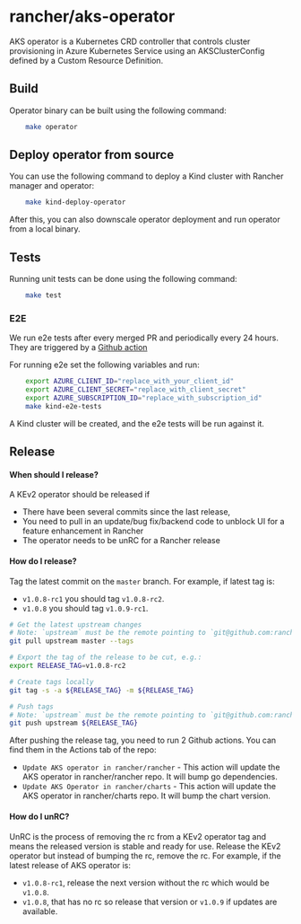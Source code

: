 # rancher/aks-operator

AKS operator is a Kubernetes CRD controller that controls cluster provisioning in Azure Kubernetes Service using an AKSClusterConfig defined by a Custom Resource Definition.

## Build

Operator binary can be built using the following command:

```bash
    make operator
```

## Deploy operator from source

You can use the following command to deploy a Kind cluster with Rancher manager and operator:

```bash
    make kind-deploy-operator
```

After this, you can also downscale operator deployment and run operator from a local binary.

## Tests

Running unit tests can be done using the following command:

```bash
    make test
```

### E2E

We run e2e tests after every merged PR and periodically every 24 hours. They are triggered by a [Github action](.github/workflows/e2e-latest-rancher.yaml)

For running e2e set the following variables and run:

```bash
    export AZURE_CLIENT_ID="replace_with_your_client_id"
    export AZURE_CLIENT_SECRET="replace_with_client_secret"
    export AZURE_SUBSCRIPTION_ID="replace_with_subscription_id"
    make kind-e2e-tests
```

A Kind cluster will be created, and the e2e tests will be run against it.

## Release

#### When should I release?

A KEv2 operator should be released if

* There have been several commits since the last release,
* You need to pull in an update/bug fix/backend code to unblock UI for a feature enhancement in Rancher
* The operator needs to be unRC for a Rancher release

#### How do I release?

Tag the latest commit on the `master` branch. For example, if latest tag is:
* `v1.0.8-rc1` you should tag `v1.0.8-rc2`.
* `v1.0.8` you should tag `v1.0.9-rc1`.

```bash
# Get the latest upstream changes
# Note: `upstream` must be the remote pointing to `git@github.com:rancher/aks-operator.git`.
git pull upstream master --tags

# Export the tag of the release to be cut, e.g.:
export RELEASE_TAG=v1.0.8-rc2

# Create tags locally
git tag -s -a ${RELEASE_TAG} -m ${RELEASE_TAG}

# Push tags
# Note: `upstream` must be the remote pointing to `git@github.com:rancher/aks-operator.git`.
git push upstream ${RELEASE_TAG}
```

After pushing the release tag, you need to run 2 Github actions. You can find them in the Actions tab of the repo:

* `Update AKS operator in rancher/rancher` - This action will update the AKS operator in rancher/rancher repo. It will bump go dependencies.
* `Update AKS Operator in rancher/charts` - This action will update the AKS operator in rancher/charts repo. It will bump the chart version.

#### How do I unRC?

UnRC is the process of removing the rc from a KEv2 operator tag and means the released version is stable and ready for use. Release the KEv2 operator but instead of bumping the rc, remove the rc. For example, if the latest release of AKS operator is:
* `v1.0.8-rc1`, release the next version without the rc which would be `v1.0.8`.
* `v1.0.8`, that has no rc so release that version or `v1.0.9` if updates are available.
